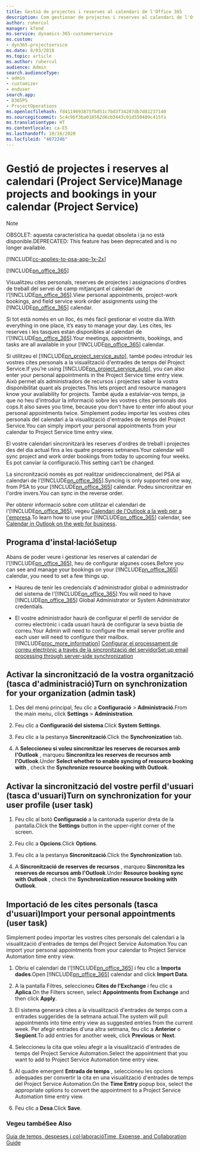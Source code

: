 ```yaml
---
title: Gestió de projectes i reserves al calendari de l'Office 365
description: Com gestionar de projectes i reserves al calendari de l'Office 365
author: ruhercul
manager: kfend
ms.service: dynamics-365-customerservice
ms.custom:
- dyn365-projectservice
ms.date: 8/03/2018
ms.topic: article
ms.author: ruhercul
audience: Admin
search.audienceType:
- admin
- customizer
- enduser
search.app:
- D365PS
- ProjectOperations
ms.openlocfilehash: fd4119693875fb851c7bd3f34287db7d81237140
ms.sourcegitcommit: 5c4c9bf3ba018562d6cb3443c01d550489c415fa
ms.translationtype: HT
ms.contentlocale: ca-ES
ms.lasthandoff: 10/16/2020
ms.locfileid: "4072246"
---
```

# <a name="manage-projects-and-bookings-in-your-calendar-project-service"></a><span data-ttu-id="66ad8-103">Gestió de projectes i reserves al calendari (Project Service)</span><span class="sxs-lookup"><span data-stu-id="66ad8-103">Manage projects and bookings in your calendar (Project Service)</span></span>

> [!Note]
> <span data-ttu-id="66ad8-104">OBSOLET: aquesta característica ha quedat obsoleta i ja no està disponible.</span><span class="sxs-lookup"><span data-stu-id="66ad8-104">DEPRECATED: This feature has been deprecated and is no longer available.</span></span>

[!INCLUDE[cc-applies-to-psa-app-1x-2x](../includes/cc-applies-to-psa-app-1x-2x.md)]

[!INCLUDE[pn_office_365](../includes/pn-office-365.md)] 

<span data-ttu-id="66ad8-105">Visualitzeu cites personals, reserves de projectes i assignacions d'ordres de treball del servei de camp mitjançant el calendari de l'[!INCLUDE[pn_office_365](../includes/pn-office-365.md)].</span><span class="sxs-lookup"><span data-stu-id="66ad8-105">View personal appointments, project-work bookings, and field service work order assignments using the [!INCLUDE[pn_office_365](../includes/pn-office-365.md)] calendar.</span></span>  
  
 <span data-ttu-id="66ad8-106">Si tot està només en un lloc, és més fàcil gestionar el vostre dia.</span><span class="sxs-lookup"><span data-stu-id="66ad8-106">With everything in one place, it’s easy to manage your day.</span></span> <span data-ttu-id="66ad8-107">Les cites, les reserves i les tasques estan disponibles al calendari de l'[!INCLUDE[pn_office_365](../includes/pn-office-365.md)].</span><span class="sxs-lookup"><span data-stu-id="66ad8-107">Your meetings, appointments, bookings, and tasks are all available in your [!INCLUDE[pn_office_365](../includes/pn-office-365.md)] calendar.</span></span>  
  
 <span data-ttu-id="66ad8-108">Si utilitzeu el [!INCLUDE[pn_project_service_auto](../includes/pn-project-service-auto.md)], també podeu introduir les vostres cites personals a la visualització d'entrades de temps del Project Service.</span><span class="sxs-lookup"><span data-stu-id="66ad8-108">If you’re using [!INCLUDE[pn_project_service_auto](../includes/pn-project-service-auto.md)], you can also enter your personal appointments in the Project Service time entry view.</span></span> <span data-ttu-id="66ad8-109">Això permet als administradors de recursos i projectes saber la vostra disponibilitat quant als projectes.</span><span class="sxs-lookup"><span data-stu-id="66ad8-109">This lets project and resource managers know your availability for projects.</span></span> <span data-ttu-id="66ad8-110">També ajuda a estalviar-vos temps, ja que no heu d'introduir la informació sobre les vostres cites personals dos cops.</span><span class="sxs-lookup"><span data-stu-id="66ad8-110">It also saves you time, because you don’t have to enter info about your personal appointments twice.</span></span> <span data-ttu-id="66ad8-111">Simplement podeu importar les vostres cites personals del calendari a la visualització d'entrades de temps del Project Service.</span><span class="sxs-lookup"><span data-stu-id="66ad8-111">You can simply import your personal appointments from your calendar to Project Service time entry view.</span></span>  
  
 <span data-ttu-id="66ad8-112">El vostre calendari sincronitzarà les reserves d'ordres de treball i projectes des del dia actual fins a les quatre properes setmanes.</span><span class="sxs-lookup"><span data-stu-id="66ad8-112">Your calendar will sync project and work order bookings from today to upcoming four weeks.</span></span> <span data-ttu-id="66ad8-113">Es pot canviar la configuració.</span><span class="sxs-lookup"><span data-stu-id="66ad8-113">This setting can’t be changed.</span></span>  
  
 <span data-ttu-id="66ad8-114">La sincronització només es pot realitzar unidireccionalment, del PSA al calendari de l'[!INCLUDE[pn_office_365](../includes/pn-office-365.md)].</span><span class="sxs-lookup"><span data-stu-id="66ad8-114">Syncing is only supported one way, from PSA to your [!INCLUDE[pn_office_365](../includes/pn-office-365.md)] calendar.</span></span> <span data-ttu-id="66ad8-115">Podeu sincronitzar en l'ordre invers.</span><span class="sxs-lookup"><span data-stu-id="66ad8-115">You can sync in the reverse order.</span></span> 
  
 <span data-ttu-id="66ad8-116">Per obtenir informació sobre com utilitzar el calendari de l'[!INCLUDE[pn_office_365](../includes/pn-office-365.md)], vegeu [Calendari de l'Outlook a la web per a l'empresa](https://support.office.com/article/Calendar-in-Outlook-on-the-web-for-business-5219c457-d1fe-4c2f-9032-1a816b88e936).</span><span class="sxs-lookup"><span data-stu-id="66ad8-116">To learn how to use your [!INCLUDE[pn_office_365](../includes/pn-office-365.md)] calendar, see [Calendar in Outlook on the web for business](https://support.office.com/article/Calendar-in-Outlook-on-the-web-for-business-5219c457-d1fe-4c2f-9032-1a816b88e936).</span></span>  
  
## <a name="setup"></a><span data-ttu-id="66ad8-117">Programa d'instal·lació</span><span class="sxs-lookup"><span data-stu-id="66ad8-117">Setup</span></span>  
 <span data-ttu-id="66ad8-118">Abans de poder veure i gestionar les reserves al calendari de l'[!INCLUDE[pn_office_365](../includes/pn-office-365.md)], heu de configurar algunes coses.</span><span class="sxs-lookup"><span data-stu-id="66ad8-118">Before you can see and manage your bookings on your [!INCLUDE[pn_office_365](../includes/pn-office-365.md)] calendar, you need to set a few things up.</span></span>  
  
- <span data-ttu-id="66ad8-119">Haureu de tenir les credencials d'administrador global o administrador del sistema de l'[!INCLUDE[pn_office_365](../includes/pn-office-365.md)].</span><span class="sxs-lookup"><span data-stu-id="66ad8-119">You will need to have [!INCLUDE[pn_office_365](../includes/pn-office-365.md)] Global Administrator or System Administrator credentials.</span></span>  
  
- <span data-ttu-id="66ad8-120">El vostre administrador haurà de configurar el perfil de servidor de correu electrònic i cada usuari haurà de configurar la seva bústia de correu.</span><span class="sxs-lookup"><span data-stu-id="66ad8-120">Your Admin will need to configure the email server profile and each user will need to configure their mailbox.</span></span> [!INCLUDE[proc_more_information](../includes/proc-more-information.md)] <span data-ttu-id="66ad8-121">[Configurar el processament de correu electrònic a través de la sincronització del servidor](https://docs.microsoft.com/dynamics365/customerengagement/on-premises/admin/set-up-server-side-synchronization-of-email-appointments-contacts-and-tasks)</span><span class="sxs-lookup"><span data-stu-id="66ad8-121">[Set up email processing through server-side synchronization](https://docs.microsoft.com/dynamics365/customerengagement/on-premises/admin/set-up-server-side-synchronization-of-email-appointments-contacts-and-tasks)</span></span>  
  
## <a name="turn-on-synchronization-for-your-organization-admin-task"></a><span data-ttu-id="66ad8-122">Activar la sincronització de la vostra organització (tasca d'administració)</span><span class="sxs-lookup"><span data-stu-id="66ad8-122">Turn on synchronization for your organization (admin task)</span></span>  
  
1.  <span data-ttu-id="66ad8-123">Des del menú principal, feu clic a **Configuració** > **Administració**.</span><span class="sxs-lookup"><span data-stu-id="66ad8-123">From the main menu, click **Settings** > **Administration**.</span></span>  
  
2.  <span data-ttu-id="66ad8-124">Feu clic a **Configuració del sistema**.</span><span class="sxs-lookup"><span data-stu-id="66ad8-124">Click **System Settings**.</span></span>  
  
3.  <span data-ttu-id="66ad8-125">Feu clic a la pestanya **Sincronització**.</span><span class="sxs-lookup"><span data-stu-id="66ad8-125">Click the **Synchronization** tab.</span></span>  
  
4.  <span data-ttu-id="66ad8-126">A **Seleccioneu si voleu sincronitzar les reserves de recursos amb l'Outlook** , marqueu **Sincronitza les reserves de recursos amb l'Outlook**.</span><span class="sxs-lookup"><span data-stu-id="66ad8-126">Under **Select whether to enable syncing of resource booking with** , check the **Synchronize resource booking with Outlook**.</span></span>  
  
## <a name="turn-on-synchronization-for-your-user-profile-user-task"></a><span data-ttu-id="66ad8-127">Activar la sincronització del vostre perfil d'usuari (tasca d'usuari)</span><span class="sxs-lookup"><span data-stu-id="66ad8-127">Turn on synchronization for your user profile (user task)</span></span>  
  
1.  <span data-ttu-id="66ad8-128">Feu clic al botó **Configuració** a la cantonada superior dreta de la pantalla.</span><span class="sxs-lookup"><span data-stu-id="66ad8-128">Click the **Settings** button in the upper-right corner of the screen.</span></span>  
  
2.  <span data-ttu-id="66ad8-129">Feu clic a **Opcions**.</span><span class="sxs-lookup"><span data-stu-id="66ad8-129">Click **Options**.</span></span>  
  
3.  <span data-ttu-id="66ad8-130">Feu clic a la pestanya **Sincronització**.</span><span class="sxs-lookup"><span data-stu-id="66ad8-130">Click the **Synchronization** tab.</span></span>  
  
4.  <span data-ttu-id="66ad8-131">A **Sincronització de reserves de recursos** , marqueu **Sincronitza les reserves de recursos amb l'Outlook**.</span><span class="sxs-lookup"><span data-stu-id="66ad8-131">Under **Resource booking sync with Outlook** , check the **Synchronization resource booking with Outlook**.</span></span>  
  
## <a name="import-your-personal-appointments-user-task"></a><span data-ttu-id="66ad8-132">Importació de les cites personals (tasca d'usuari)</span><span class="sxs-lookup"><span data-stu-id="66ad8-132">Import your personal appointments (user task)</span></span>  
 <span data-ttu-id="66ad8-133">Simplement podeu importar les vostres cites personals del calendari a la visualització d'entrades de temps del Project Service Automation.</span><span class="sxs-lookup"><span data-stu-id="66ad8-133">You can import your personal appointments from your calendar to Project Service Automation time entry view.</span></span>  
  
1. <span data-ttu-id="66ad8-134">Obriu el calendari de l'[!INCLUDE[pn_office_365](../includes/pn-office-365.md)] i feu clic a **Importa dades**.</span><span class="sxs-lookup"><span data-stu-id="66ad8-134">Open [!INCLUDE[pn_office_365](../includes/pn-office-365.md)] calendar and click **Import Data**.</span></span>  
  
2. <span data-ttu-id="66ad8-135">A la pantalla Filtres, seleccioneu **Cites de l'Exchange** i feu clic a **Aplica**.</span><span class="sxs-lookup"><span data-stu-id="66ad8-135">On the Filters screen, select **Appointments from Exchange** and then click **Apply**.</span></span>  
  
3. <span data-ttu-id="66ad8-136">El sistema generarà cites a la visualització d'entrades de temps com a entrades suggerides de la setmana actual.</span><span class="sxs-lookup"><span data-stu-id="66ad8-136">The system will pull appointments into time entry view as suggested entries from the current week.</span></span> <span data-ttu-id="66ad8-137">Per afegir entrades d'una altra setmana, feu clic a **Anterior** o **Següent**.</span><span class="sxs-lookup"><span data-stu-id="66ad8-137">To add entries for another week, click **Previous** or **Next**.</span></span>  
  
4. <span data-ttu-id="66ad8-138">Seleccioneu la cita que voleu afegir a la visualització d'entrades de temps del Project Service Automation.</span><span class="sxs-lookup"><span data-stu-id="66ad8-138">Select the appointment that you want to add to Project Service Automation time entry view.</span></span>  
  
5. <span data-ttu-id="66ad8-139">Al quadre emergent **Entrada de temps** , seleccioneu les opcions adequades per convertir la cita en una visualització d'entrades de temps del Project Service Automation.</span><span class="sxs-lookup"><span data-stu-id="66ad8-139">On the **Time Entry** popup box, select the appropriate options to convert the appointment to a Project Service Automation time entry view.</span></span>  
  
6. <span data-ttu-id="66ad8-140">Feu clic a **Desa**.</span><span class="sxs-lookup"><span data-stu-id="66ad8-140">Click **Save**.</span></span>  
  
### <a name="see-also"></a><span data-ttu-id="66ad8-141">Vegeu també</span><span class="sxs-lookup"><span data-stu-id="66ad8-141">See Also</span></span>  
 [<span data-ttu-id="66ad8-142">Guia de temps, despeses i col·laboració</span><span class="sxs-lookup"><span data-stu-id="66ad8-142">Time, Expense, and Collaboration Guide</span></span>](../psa/time-expense-collaboration-guide.md)
